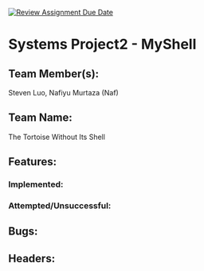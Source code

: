 [![Review Assignment Due Date](https://classroom.github.com/assets/deadline-readme-button-22041afd0340ce965d47ae6ef1cefeee28c7c493a6346c4f15d667ab976d596c.svg)](https://classroom.github.com/a/Tfg6waJb)
# Systems Project2 - MyShell
## Team Member(s):
Steven Luo, Nafiyu Murtaza (Naf)
## Team Name:
The Tortoise Without Its Shell
## Features:
### Implemented:
### Attempted/Unsuccessful:
## Bugs:
## Headers:
